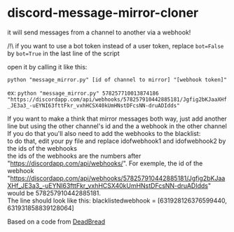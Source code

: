 # discord-message-mirror-cloner
it will send messages from a channel to another via a webhook!

/!\ if you want to use a bot token instead of a user token, replace `bot=False` by `bot=True` in the last line of the script

open it by calling it like this: 

`python "message_mirror.py" [id of channel to mirror] "[webhook token]"`


ex: `python "message_mirror.py" 578257710013874186 "https://discordapp.com/api/webhooks/578257910442885181/Jgfig2bKJaaXHf_JE3a3_-uEYNI63fttFkr_vxhHCSX40kUmHNstDFcsNN-druADIdds"`

If you want to make a think that mirror messages both way, just add another line but using the other channel's id and the a webhook in the other channel<br/>
If you do that you'll also need to add the webhooks to the blacklist:<br/>
to do that, edit your py file and replace idofwebhook1 and idofwebhook2 by the ids of the webhooks<br/>
the ids of the webhooks are the numbers after "https://discordapp.com/api/webhooks/". For exemple, the id of the webhook "https://discordapp.com/api/webhooks/578257910442885181/Jgfig2bKJaaXHf_JE3a3_-uEYNI63fttFkr_vxhHCSX40kUmHNstDFcsNN-druADIdds" would be 578257910442885181.<br/>
The line should look like this: blacklistedwebhook = [631928126376599440, 631931858839128064]

Based on a code from [DeadBread](https://github.com/DeadBread76)
